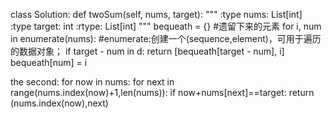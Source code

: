 class Solution:
    def twoSum(self, nums, target):
        """
        :type nums: List[int]
        :type target: int
        :rtype: List[int]
        """
        bequeath = {}  #遗留下来的元素
        for i, num in enumerate(nums): #enumerate:创建一个(sequence,element)，可用于遍历的数据对象；
            if target - num in d: 
                return [bequeath[target - num], i]
            bequeath[num] = i


the second:
        for now in nums:
            for next in range(nums.index(now)+1,len(nums)):
                if now+nums[next]==target:
                    return (nums.index(now),next)
            
        
